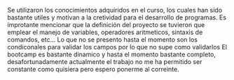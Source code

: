 Se utilizaron los conocimientos adquiridos en el curso, los cuales han sido bastante utiles y motivan a la cretividad para el desarrollo de programas.
Es improtante mencionar que la definición del proyecto se tuvieron que emplear el manejo de variables, operadores aritmeticos, sintaxis de comandos, etc... Lo que no se presento hasta el momento son los condiconales para validar los campos por lo que no supe como validarlos
El bootcamp es bastante dinamico y hasta el momento bastante completo, desafortunadamente actualmente el trabajo no me ha permitido ser constante como quisiera pero espero ponerme al correinte.
